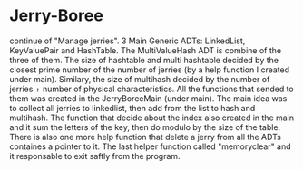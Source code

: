 # Jerry-Boree
continue of "Manage jerries".
3 Main Generic ADTs: LinkedList, KeyValuePair and HashTable.
The MultiValueHash ADT is combine of the three of them. 
The size of hashtable and multi hashtable decided by the closest prime number of the number of jerries (by a help function I created under main).
Similary, the size of multihash decided by the number of jerries + number of physical characteristics.
All the functions that sended to them was created in the JerryBoreeMain (under main). 
The main idea was to collect all jerries to linkedlist, then add from the list to hash and multihash. 
The function that decide about the index also created in the main and it sum the letters of the key, then do modulo by the size of the table. 
There is also one more help function that delete a jerry from all the ADTs containes a pointer to it. 
The last helper function called "memoryclear" and it responsable to exit saftly from the program. 
